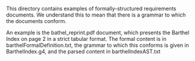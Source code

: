 This directory contains examples of formally-structured requirements documents. We understand this to mean that there is a grammar
to which the documents conform. 

An example is the bathel_reprint.pdf document, which presents the Barthel Index on page 2 in a strict tabular format. 
The formal content is in barthelFormalDefinition.txt, the grammar to which this 
conforms is given in BarthelIndex.g4, and the parsed content in barthelIndexAST.txt 

